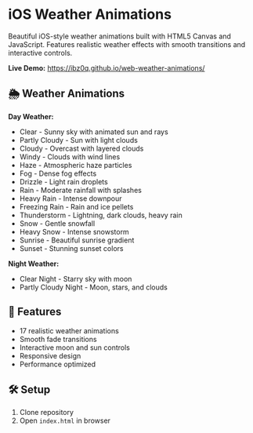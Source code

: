 # iOS Weather Animations

Beautiful iOS-style weather animations built with HTML5 Canvas and JavaScript. Features realistic weather effects with smooth transitions and interactive controls.

**Live Demo:** https://ibz0q.github.io/web-weather-animations/

## 🌦️ Weather Animations

**Day Weather:**
- Clear - Sunny sky with animated sun and rays
- Partly Cloudy - Sun with light clouds
- Cloudy - Overcast with layered clouds
- Windy - Clouds with wind lines
- Haze - Atmospheric haze particles
- Fog - Dense fog effects
- Drizzle - Light rain droplets
- Rain - Moderate rainfall with splashes
- Heavy Rain - Intense downpour
- Freezing Rain - Rain and ice pellets
- Thunderstorm - Lightning, dark clouds, heavy rain
- Snow - Gentle snowfall
- Heavy Snow - Intense snowstorm
- Sunrise - Beautiful sunrise gradient
- Sunset - Stunning sunset colors

**Night Weather:**
- Clear Night - Starry sky with moon
- Partly Cloudy Night - Moon, stars, and clouds

## 🚀 Features

- 17 realistic weather animations
- Smooth fade transitions
- Interactive moon and sun controls
- Responsive design
- Performance optimized

## 🛠️ Setup

1. Clone repository
2. Open `index.html` in browser

